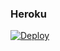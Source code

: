 ### Heroku
[![Deploy](https://www.herokucdn.com/deploy/button.svg)](https://heroku.com/deploy?template=https://github.com/richardcuba1115/draft_to_calendar)
